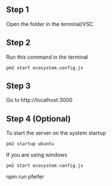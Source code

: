 ## Step 1
Open the folder in the terminal/VSC
## Step 2
Run this command in the terminal
```shell
pm2 start ecosystem.config.js
```
## Step 3
Go to http://localhost:3000

## Step 4 (Optional)
To start the server on the system startup
```shell
pm2 startup ubuntu
```
If you are using windows
```shell
pm2 start ecosystem.config.js
```
 npm run pfeifer